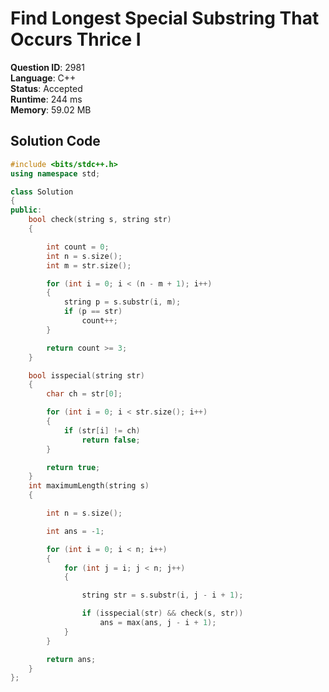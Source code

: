 # Find Longest Special Substring That Occurs Thrice I

**Question ID**: 2981  
**Language**: C++  
**Status**: Accepted  
**Runtime**: 244 ms  
**Memory**: 59.02 MB  

## Solution Code
```cpp
#include <bits/stdc++.h>
using namespace std;

class Solution
{
public:
    bool check(string s, string str)
    {

        int count = 0;
        int n = s.size();
        int m = str.size();

        for (int i = 0; i < (n - m + 1); i++)
        {
            string p = s.substr(i, m);
            if (p == str)
                count++;
        }

        return count >= 3;
    }

    bool isspecial(string str)
    {
        char ch = str[0];

        for (int i = 0; i < str.size(); i++)
        {
            if (str[i] != ch)
                return false;
        }

        return true;
    }
    int maximumLength(string s)
    {

        int n = s.size();

        int ans = -1;

        for (int i = 0; i < n; i++)
        {
            for (int j = i; j < n; j++)
            {

                string str = s.substr(i, j - i + 1);

                if (isspecial(str) && check(s, str))
                    ans = max(ans, j - i + 1);
            }
        }

        return ans;
    }
};
```
